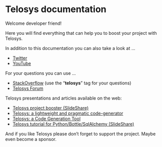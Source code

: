 # Telosys documentation

Welcome developer friend! 

Here you will find everything that can help you to boost your project with Telosys.

In addition to this documentation you can also take a look at ...

* [Twitter](https://twitter.com/telosys) 
* [YouTube](https://www.youtube.com/channel/UCX5-ypQygEHMCGXVTTbhfNQ) 

For your questions you can use …

* [StackOverflow](https://stackoverflow.com/) \(use the “**telosys**” tag for your questions\) 
* [Telosys Forum](https://muut.com/telosystools)  

Telosys presentations and articles available on the web:

* [Telosys project booster \(SlideShare\)](https://fr.slideshare.net/lguerin/telosys-project-booster-paris-open-source-summit-2019)
* [Telosys: a lightweight and pragmatic code-generator](https://modeling-languages.com/telosys-tools-the-concept-of-lightweight-model-for-code-generation/)
* [Telosys: a Code Generation Tool](https://tomassetti.me/telosys-code-generation-tool/)
* [Telosys tutorial for Python/Bottle/SqlAlchemy \(SlideShare\)](https://fr.slideshare.net/lguerin/telosys-tutorial-code-generation-for-a-python-web-application-based-on-bottle-and-sqlalchemy)

And if you like Telosys please don’t forget to support the project. Maybe even become a sponsor.

